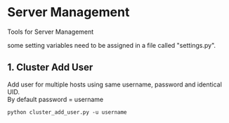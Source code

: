 # Server Management
Tools for Server Management

some setting variables need to be assigned in a file called "settings.py".

## 1. Cluster Add User
Add user for multiple hosts using same username, password and identical UID.  
By default password = username
```
python cluster_add_user.py -u username
```
